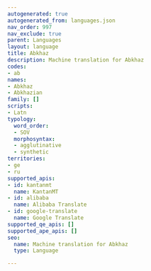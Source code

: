 ```yaml
---
autogenerated: true
autogenerated_from: languages.json
nav_order: 997
nav_exclude: true
parent: Languages
layout: language
title: Abkhaz
description: Machine translation for Abkhaz
codes:
- ab
names:
- Abkhaz
- Abkhazian
family: []
scripts:
- Latn
typology:
  word_order:
  - SOV
  morphosyntax:
  - agglutinative
  - synthetic
territories:
- ge
- ru
supported_apis:
- id: kantanmt
  name: KantanMT
- id: alibaba
  name: Alibaba Translate
- id: google-translate
  name: Google Translate
supported_qe_apis: []
supported_ape_apis: []
seo:
  name: Machine translation for Abkhaz
  type: Language

---
```



